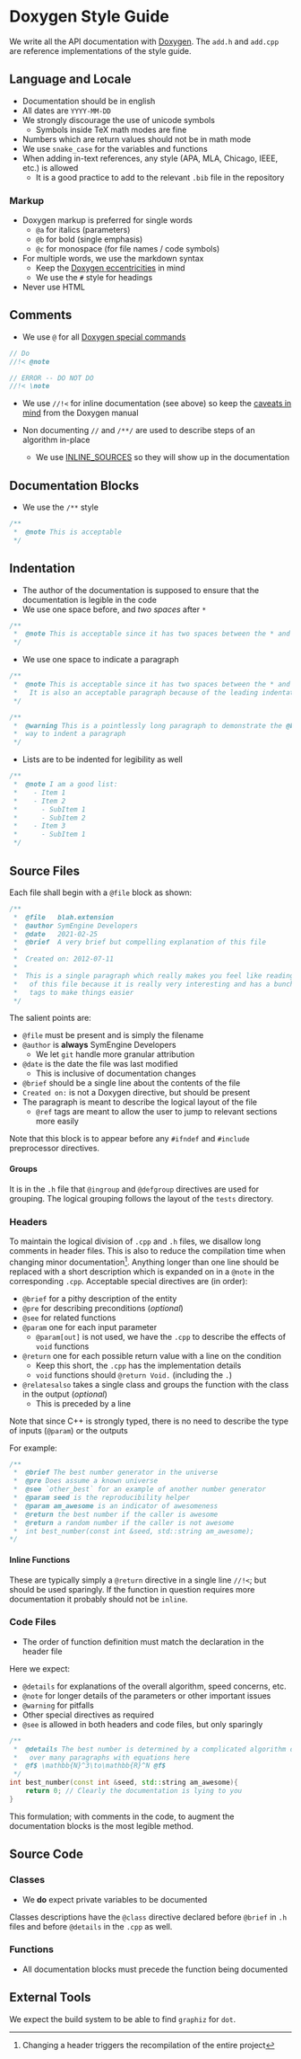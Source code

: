 # Doxygen Style Guide

We write all the API documentation with [Doxygen](https://doxygen.nl). The
`add.h` and `add.cpp` are reference implementations of the style guide.

## Language and Locale

- Documentation should be in english
- All dates are `YYYY-MM-DD`
- We strongly discourage the use of unicode symbols
  - Symbols inside TeX math modes are fine
- Numbers which are return values should not be in math mode
- We use `snake_case` for the variables and functions
- When adding in-text references, any style (APA, MLA, Chicago, IEEE, etc.) is allowed
  - It is a good practice to add to the relevant `.bib` file in the repository

### Markup

- Doxygen markup is preferred for single words
  - `@a` for italics (parameters)
  - `@b` for bold (single emphasis)
  - `@c` for monospace (for file names / code symbols)
- For multiple words, we use the markdown syntax
  - Keep the [Doxygen eccentricities](https://www.doxygen.nl/manual/markdown.html#markdown_dox) in mind
  - We use the `#` style for headings
- Never use HTML

## Comments

- We use `@` for all [Doxygen special commands](https://www.doxygen.nl/manual/commands.html)

```cpp
// Do
//!< @note

// ERROR -- DO NOT DO
//!< \note
```

- We use `//!<` for inline documentation (see above) so keep the [caveats in mind](https://www.doxygen.nl/manual/docblocks.html#memberdoc) from the Doxygen manual

- Non documenting `//` and `/**/` are used to describe steps of an algorithm in-place
  - We use [INLINE_SOURCES](https://www.doxygen.nl/manual/config.html#cfg_inline_sources) so they will show up in the documentation

## Documentation Blocks

- We use the `/**` style

```cpp
/**
 *  @note This is acceptable
 */
```

## Indentation

- The author of the documentation is supposed to ensure that the documentation is legible in the code
- We use one space before, and _two spaces_ after `*`

```cpp
/**
 *  @note This is acceptable since it has two spaces between the * and the word
 */
```

- We use one space to indicate a paragraph

```cpp
/**
 *  @note This is acceptable since it has two spaces between the * and the word.
 *   It is also an acceptable paragraph because of the leading indentation.
 */
```

```cpp
/**
 *  @warning This is a pointlessly long paragraph to demonstrate the @b wrong
 *  way to indent a paragraph
 */
```

- Lists are to be indented for legibility as well

```cpp
/**
 *  @note I am a good list:
 *    - Item 1
 *    - Item 2
 *      - SubItem 1
 *      - SubItem 2
 *    - Item 3
 *      - SubItem 1
 */
```

## Source Files

Each file shall begin with a `@file` block as shown:

```cpp
/**
 *  @file   blah.extension
 *  @author SymEngine Developers
 *  @date   2021-02-25
 *  @brief  A very brief but compelling explanation of this file
 *
 *  Created on: 2012-07-11
 *
 *  This is a single paragraph which really makes you feel like reading the rest
 *   of this file because it is really very interesting and has a bunch of @ref
 *   tags to make things easier
 */
```

The salient points are:

- `@file` must be present and is simply the filename
- `@author` is **always** SymEngine Developers
  - We let `git` handle more granular attribution
- `@date` is the date the file was last modified
  - This is inclusive of documentation changes
- `@brief` should be a single line about the contents of the file
- `Created on:` is not a Doxygen directive, but should be present
- The paragraph is meant to describe the logical layout of the file
  - `@ref` tags are meant to allow the user to jump to relevant sections more easily

Note that this block is to appear before any `#ifndef` and `#include`
preprocessor directives.

#### Groups

It is in the `.h` file that `@ingroup` and `@defgroup` directives are used for
grouping. The logical grouping follows the layout of the `tests` directory.

### Headers

To maintain the logical division of `.cpp` and `.h` files, we disallow long comments in header files. This is also to reduce the compilation time when changing minor documentation[^1]. Anything longer than one line should be replaced with a short description which is expanded on in a `@note` in the corresponding `.cpp`. Acceptable special directives are (in order):

- `@brief` for a pithy description of the entity
- `@pre` for describing preconditions (_optional_)
- `@see` for related functions
- `@param` one for each input parameter
  - `@param[out]` is not used, we have the `.cpp` to describe the effects of `void` functions
- `@return` one for each possible return value with a line on the condition
  - Keep this short, the `.cpp` has the implementation details
  - `void` functions should `@return Void.` (including the `.`)
- `@relatesalso` takes a single class and groups the function with the class in the output (_optional_)
  - This is preceded by a line

Note that since C++ is strongly typed, there is no need to describe the type of inputs (`@param`) or the outputs

For example:

```cpp
/**
 *  @brief The best number generator in the universe
 *  @pre Does assume a known universe
 *  @see `other_best` for an example of another number generator
 *  @param seed is the reproducibility helper
 *  @param am_awesome is an indicator of awesomeness
 *  @return the best number if the caller is awesome
 *  @return a random number if the caller is not awesome
 *  int best_number(const int &seed, std::string am_awesome);
*/
```

#### Inline Functions

These are typically simply a `@return` directive in a single line `//!<`; but should be used sparingly. If the function in question requires more documentation it probably should not be `inline`.

### Code Files

- The order of function definition must match the declaration in the header file

Here we expect:

- `@details` for explanations of the overall algorithm, speed concerns, etc.
- `@note` for longer details of the parameters or other important issues
- `@warning` for pitfalls
- Other special directives as required
- `@see` is allowed in both headers and code files, but only sparingly

```cpp
/**
 *  @details The best number is determined by a complicated algorithm described
 *   over many paragraphs with equations here
 *  @f$ \mathbb{N}^3\to\mathbb{R}^N @f$
 */
int best_number(const int &seed, std::string am_awesome){
    return 0; // Clearly the documentation is lying to you
}
```

This formulation; with comments in the code, to augment the documentation blocks
is the most legible method.

## Source Code

### Classes

- We **do** expect private variables to be documented

Classes descriptions have the `@class` directive declared before `@brief` in `.h` files and
before `@details` in the `.cpp` as well.

### Functions

- All documentation blocks must precede the function being documented

## External Tools

We expect the build system to be able to find `graphiz` for `dot`.

[^1]: Changing a header triggers the recompilation of the entire project
